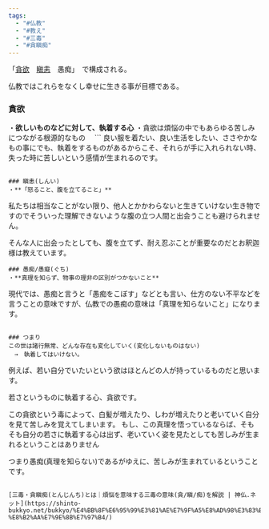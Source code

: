 ```yaml
---
tags:
  - "#仏教"
  - "#教え"
  - "#三毒"
  - "#貪瞋痴"
---
```


「[貪欲](https://shinto-bukkyo.net/bukkyo/%E4%BB%8F%E6%95%99%E3%81%AE%E7%9F%A5%E8%AD%98%E3%83%BB%E4%BD%9C%E6%B3%95/%E8%B2%AA%E6%AC%B2/)　[瞋恚](https://shinto-bukkyo.net/bukkyo/%E4%BB%8F%E6%95%99%E3%81%AE%E7%9F%A5%E8%AD%98%E3%83%BB%E4%BD%9C%E6%B3%95/%E7%9E%8B%E6%81%9A/)　愚痴」　で構成される。

仏教ではこれらをなくし幸せに生きる事が目標である。

### 貪欲
・**欲しいものなどに対して、執着する心**
・貪欲は煩悩の中でもあらゆる苦しみにつながる根源的なもの
　```
良い服を着たい、良い生活をしたい、ささやかなもの事にでも、執着をするものがあるからこそ、それらが手に入れられない時、失った時に苦しいという感情が生まれるのです。
```

### 瞋恚(しんい)
・**「怒ること、腹を立てること」**
```
私たちは相当なことがない限り、他人とかかわらないと生きていけない生き物ですのでそういった理解できないような腹の立つ人間と出会うことも避けられません。

そんな人に出会ったとしても、腹を立てず、耐え忍ぶことが重要なのだとお釈迦様は教えています。
```
### 愚痴/愚癡(ぐち)
・**真理を知らず、物事の理非の区別がつかないこと**
```
現代では、愚痴と言うと「愚痴をこぼす」などとも言い、仕方のない不平などを言うことの意味ですが、仏教での愚痴の意味は「真理を知らないこと」になります。
```

### つまり
この世は諸行無常、どんな存在も変化していく(変化しないものはない)
　→　執着してはいけない。
```
例えば、若い自分でいたいという欲はほとんどの人が持っているものだと思います。

若さというものに執着する心、貪欲です。

この貪欲という毒によって、白髪が増えたり、しわが増えたりと老いていく自分を見て苦しみを覚えてしまいます。
もし、この真理を悟っているならば、そもそも自分の若さに執着する心は出ず、老いていく姿を見たとしても苦しみが生まれるということはありません

つまり愚痴(真理を知らない)であるがゆえに、苦しみが生まれているということです。
```

[三毒・貪瞋痴(とんじんち)とは｜煩悩を意味する三毒の意味(貪/瞋/痴)を解説 | 神仏.ネット](https://shinto-bukkyo.net/bukkyo/%E4%BB%8F%E6%95%99%E3%81%AE%E7%9F%A5%E8%AD%98%E3%83%BB%E4%BD%9C%E6%B3%95/%E4%B8%89%E6%AF%92-%E8%B2%AA%E7%9E%8B%E7%97%B4/)